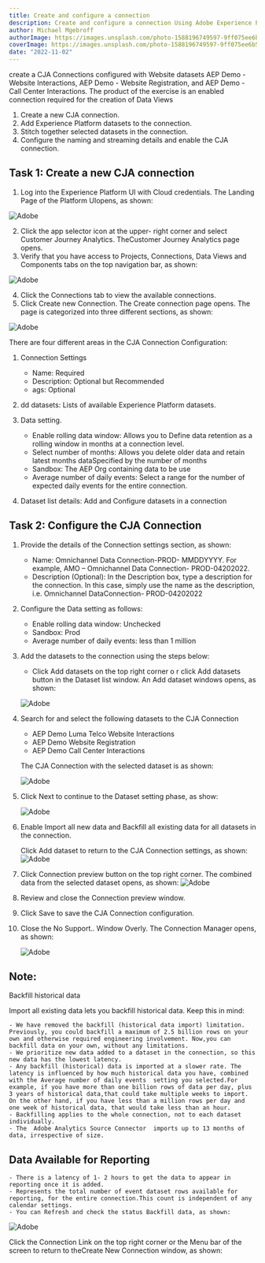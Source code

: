 ```yaml
---
title: Create and configure a connection
description: Create and configure a connection Using Adobe Experience Platform
author: Michael Mgebroff
authorImage: https://images.unsplash.com/photo-1588196749597-9ff075ee6b5b?auto=format&fit=crop&q=80&w=1000&ixlib=rb-4.0.3&ixid=M3wxMjA3fDB8MHxwaG90by1wYWdlfHx8fGVufDB8fHx8fA%3D%3D
coverImage: https://images.unsplash.com/photo-1588196749597-9ff075ee6b5b?auto=format&fit=crop&q=80&w=1000&ixlib=rb-4.0.3&ixid=M3wxMjA3fDB8MHxwaG90by1wYWdlfHx8fGVufDB8fHx8fA%3D%3D
date: "2022-11-02"
---
```


create a CJA Connections configured with Website datasets AEP Demo - Website Interactions, AEP Demo - Website Registration, and AEP Demo - Call Center Interactions. The product of the exercise is an enabled connection required for the creation of Data Views

1. Create a new CJA connection.
2. Add Experience Platform datasets to the connection.
3. Stitch together selected datasets in the connection.
4. Configure the naming and streaming details and enable the CJA connection.

## Task 1: Create a new CJA connection

1. Log into the Experience Platform UI with Cloud credentials. The Landing Page of the Platform UIopens, as shown:

![Adobe](/images/cja/cja68.png "Create and configure a connection")

2. Click the app selector icon at the upper- right corner and select Customer Journey Analytics. TheCustomer Journey Analytics page opens.
3. Verify that you have access to Projects, Connections, Data Views and Components tabs on the top navigation bar, as shown:

![Adobe](/images/cja/cja69.png "Create and configure a connection")

4. Click the Connections tab to view the available connections.
5. Click Create new Connection. The Create connection page opens. The page is categorized into three different sections, as shown:

![Adobe](/images/cja/cja70.png "Create and configure a connection")

There are four different areas in the CJA Connection Configuration:

1. Connection Settings

   - Name: Required
   - Description: Optional but Recommended
   - ags: Optional

2. dd datasets: Lists of available Experience Platform datasets.
3. Data setting.

   - Enable rolling data window: Allows you to Define data retention as a rolling window in months at a connection level.
   - Select number of months: Allows you delete older data and retain latest months dataSpecified by the number of months
   - Sandbox: The AEP Org containing data to be use
   - Average number of daily events: Select a range for the number of expected daily events for the entire connection.

4. Dataset list details: Add and Configure datasets in a connection

## Task 2: Configure the CJA Connection

1.  Provide the details of the Connection settings section, as shown:

    - Name: Omnichannel Data Connection-PROD- MMDDYYYY. For example, AMO – Omnichannel Data Connection- PROD-04202022.
    - Description (Optional): In the Description box, type a description for the connection. In this case, simply use the name as the description, i.e. Omnichannel DataConnection- PROD-04202022

2.  Configure the Data setting as follows:

    - Enable rolling data window: Unchecked
    - Sandbox: Prod
    - Average number of daily events: less than 1 million

3.  Add the datasets to the connection using the steps below:

    - Click Add datasets on the top right corner o r click Add datasets button in the Dataset list window. An Add dataset windows opens, as shown:

    ![Adobe](/images/cja/cja71.png "Create and configure a connection")

4.  Search for and select the following datasets to the CJA Connection

    - AEP Demo Luma Telco Website Interactions
    - AEP Demo Website Registration
    - AEP Demo Call Center Interactions

    The CJA Connection with the selected dataset is as shown:

    ![Adobe](/images/cja/cja72.png "Create and configure a connection")

5.  Click Next to continue to the Dataset setting phase, as show:

    ![Adobe](/images/cja/cja73.png "Create and configure a connection")

6.  Enable Import all new data and Backfill all existing data for all datasets in the connection.

    Click Add dataset to return to the CJA Connection settings, as shown:
    ![Adobe](/images/cja/cja74.png "Create and configure a connection")

7.  Click Connection preview button on the top right corner. The combined data from the selected dataset opens, as shown:
    ![Adobe](/images/cja/cja75.png "Create and configure a connection")

8.  Review and close the Connection preview window.
9.  Click Save to save the CJA Connection configuration.
10. Close the No Support.. Window Overly. The Connection Manager opens, as shown:

    ![Adobe](/images/cja/cja76.png "Create and configure a connection")

## Note:

Backfill historical data

Import all existing data lets you backfill historical data. Keep this in mind:

    - We have removed the backfill (historical data import) limitation. Previously, you could backfill a maximum of 2.5 billion rows on your own and otherwise required engineering involvement. Now,you can backfill data on your own, without any limitations.
    - We prioritize new data added to a dataset in the connection, so this new data has the lowest latency.
    - Any backfill (historical) data is imported at a slower rate. The latency is influenced by how much historical data you have, combined with the Average number of daily events  setting you selected.For example, if you have more than one billion rows of data per day, plus 3 years of historical data,that could take multiple weeks to import. On the other hand, if you have less than a million rows per day and one week of historical data, that would take less than an hour.
    - Backfilling applies to the whole connection, not to each dataset individually.
    - The  Adobe Analytics Source Connector  imports up to 13 months of data, irrespective of size.

## Data Available for Reporting

    - There is a latency of 1- 2 hours to get the data to appear in reporting once it is added.
    - Represents the total number of event dataset rows available for reporting, for the entire connection.This count is independent of any calendar settings.
    - You can Refresh and check the status Backfill data, as shown:

![Adobe](/images/cja/cja77.png "Create and configure a connection")

Click the Connection Link on the top right corner or the Menu bar of the screen to return to theCreate New Connection window, as shown:
